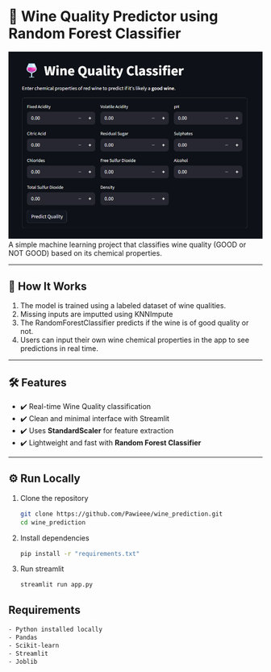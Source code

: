 # 🍷 Wine Quality Predictor using Random Forest Classifier

![Image Preview](images/preview.png)
A simple machine learning project that classifies wine quality (GOOD or NOT GOOD) based on its chemical properties.

---

## 🧠 How It Works

1. The model is trained using a labeled dataset of wine qualities.
2. Missing inputs are imputted using KNNImpute
3. The RandomForestClassifier predicts if the wine is of good quality or not.
4. Users can input their own wine chemical properties in the app to see predictions in real time.

---

## 🛠 Features

- ✔️ Real-time Wine Quality classification
- ✔️ Clean and minimal interface with Streamlit
- ✔️ Uses **StandardScaler** for feature extraction
- ✔️ Lightweight and fast with **Random Forest Classifier**


---

## ⚙️ Run Locally

1. Clone the repository
    ```bash
    git clone https://github.com/Pawieee/wine_prediction.git
    cd wine_prediction
    ```

2. Install dependencies
    ```bash
    pip install -r "requirements.txt"
    ```

3. Run streamlit
    ```bash
    streamlit run app.py
    ```

## Requirements

    - Python installed locally
    - Pandas
    - Scikit-learn
    - Streamlit
    - Joblib